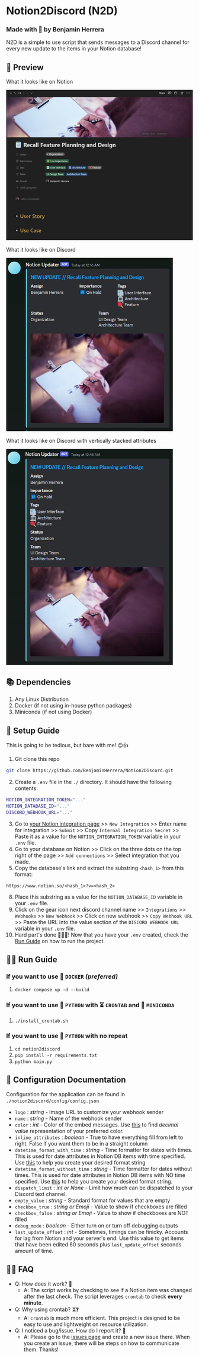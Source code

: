 # Notion2Discord (N2D)
### Made with 💖 by Benjamin Herrera
N2D is a simple to use script that sends messages to a Discord channel for every
new update to the items in your Notion database!

## 👀 Preview
What it looks like on Notion

![Alt text](resources/docs/NotionExample1.jpg)

What it looks like on Discord

![Alt text](resources/docs/Example1.jpg)

What it looks like on Discord with vertically stacked attributes

![Alt text](resources/docs/Example2.jpg)

## 📚 Dependencies
1. Any Linux Distribution
2. Docker (if not using in-house python packages)
3. Miniconda (if not using Docker)

## 📝 Setup Guide
This is going to be tedious, but bare with me! 😉👍
1. Git clone this repo
```bash
git clone https://github.com/BenjaminHerrera/Notion2Discord.git
```
2. Create a `.env` file in the `./` directory. It should have the following contents:
```bash
NOTION_INTEGRATION_TOKEN="..."
NOTION_DATABASE_ID="..."
DISCORD_WEBHOOK_URL="..."
```
3. Go to [your Notion integration page](https://www.notion.so/my-integrations) >>
`New Integration` >> Enter name for integration >> `Submit` >>
Copy `Internal Integration Secret` >> Paste it as a value for the
`NOTION_INTEGRATION_TOKEN` variable in your `.env` file.
5. Go to your database on Notion >> Click on the three dots on the top right
of the page >> `Add connections` >> Select integration that you made.
7. Copy the database's link and extract the substring `<hash_1>` from this format:
```
https://www.notion.so/<hash_1>?v=<hash_2>
```
8. Place this substring as a value for the `NOTION_DATABASE_ID` variable in your
`.env` file.
9. Click on the gear icon next discord channel name >> `Integrations` >>
`Webhooks` >> `New Webhook` >> Click on new webhook >> `Copy Webhook URL` >>
Paste the URL into the value section of the `DISCORD_WEBHOOK_URL` variable in
your `.env` file.
13. Hard part's done 🎉🎉🎉! Now that you have your `.env` created, check the
[Run Guide](https://github.com/BenjaminHerrera/Notion2Discord#run-guide) on how to
run the project.

## 🏃‍♂️ Run Guide

### If you want to use 🐳 `DOCKER` _(preferred)_

1. `docker compose up -d --build`

### If you want to use 🐍 `PYTHON` with ⏳ `CRONTAB` and 🧰 `MINICONDA`

1. `./install_crontab.sh`

### If you want to use 🐍 `PYTHON` with no repeat

1. `cd notion2discord`
2. `pip install -r requirements.txt`
3. `python main.py`

## 📜 Configuration Documentation
Configuration for the application can be found in `./notion2discord/config/config.json`

- `logo` : _string_ - Image URL to customize your webhook sender
- `name` : _string_ - Name of the webhook sender
- `color` : _int_ - Color of the embed messages. Use [this](https://www.spycolor.com/)
to find _decimal value_ representation of your preferred color.
- `inline_attributes` : _boolean_ - True to have everything fill from left to
right. False if you want them to be in a straight column
- `datetime_format_with_time` : _string_ - Time formatter for dates with times.
This is used for date attributes in Notion DB items with time specified. Use
[this](https://www.w3schools.com/python/python_datetime.asp) to help you create
your desired format string
- `datetime_format_without_time` : _string_ - Time formatter for dates without
times. This is used for date attributes in Notion DB items with NO time specified.
Use [this](https://www.w3schools.com/python/python_datetime.asp) to help you
create your desired format string.
- `dispatch_limit` : _int or None_ - Limit how much can be dispatched to your
Discord text channel.
- `empty_value` : _string_ - Standard format for values that are empty
- `checkbox_true` : _string or Emoji_ - Value to show if checkboxes are filled
- `checkbox_false` : _string or Emoji_ - Value to show if checkboxes are NOT filled
- `debug_mode` : _boolean_ - Either turn on or turn off debugging outputs
- `last_update_offset` : _int_ - Sometimes, timings can be finicky. Accounts
for lag from Notion and your server's end. Use this value to get items that
have been edited 60 seconds plus `last_update_offset` seconds amount of time.

## 🙋‍♂️ FAQ
* Q: How does it work? 🤔
  * A: The script works by checking to see if a Notion item was changed after
  the last check. The script leverages `crontab` to check **every minute**.
* Q: Why using crontab? ⏳❓
  * A: `crontab` is much more efficient. This project is designed to be easy to
  use and lightweight on resource utilization.
* Q: I noticed a bug/issue. How do I report it? 🚨
  * A: Please go to the [issues page](https://github.com/BenjaminHerrera/Notion2Discord/issues)
  and create a new issue there. When you create an issue, there will be steps on
  how to communicate them. Thanks!
